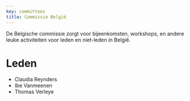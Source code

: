 ```yaml
---
key: committees
title: Commissie België
---
```

De Belgische commissie zorgt voor bijeenkomsten, workshops, en andere leuke activiteiten voor leden en niet-leden in België.

# Leden

* Claudia Reynders
* Ibe Vanmeenen
* Thomas Verleye



